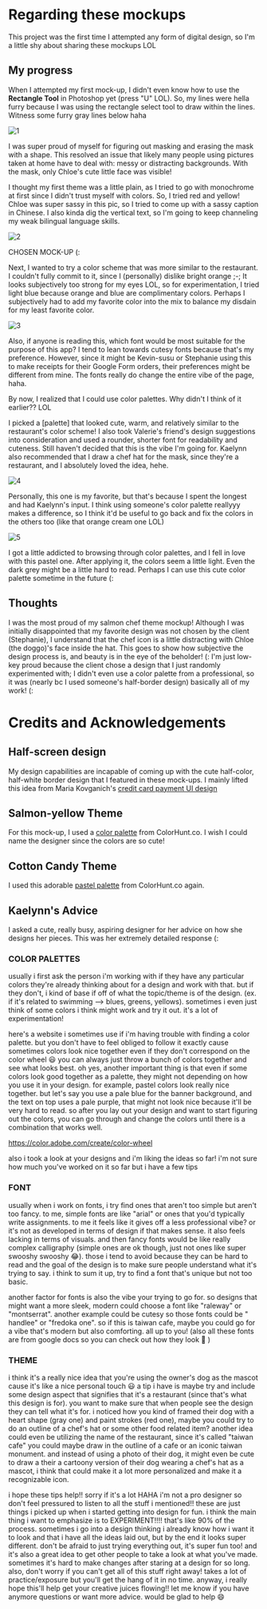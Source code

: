 # Regarding these mockups

This project was the first time I attempted any form of digital design, so I'm a little shy about sharing these mockups LOL

## My progress

When I attempted my first mock-up, I didn't even know how to use the **Rectangle Tool** in Photoshop yet (press "U" LOL). So, my lines were hella furry because I was using the rectangle select tool to draw within the lines. Witness some furry gray lines below haha

![1](grey-white-half-theme.png)

I was super proud of myself for figuring out masking and erasing the mask with a shape. This resolved an issue that likely many people using pictures taken at home have to deal with: messy or distracting backgrounds. With the mask, only Chloe's cute little face was visible!

I thought my first theme was a little plain, as I tried to go with monochrome at first since I didn't trust myself with colors. So, I tried red and yellow! Chloe was super sassy in this pic, so I tried to come up with a sassy caption in Chinese. I also kinda dig the vertical text, so I'm going to keep channeling my weak bilingual language skills.

![2](faded-red-theme.png)

CHOSEN MOCK-UP (:

Next, I wanted to try a color scheme that was more similar to the restaurant. I couldn't fully commit to it, since I (personally) dislike bright orange ;-; It looks subjectively too strong for my eyes LOL, so for experimentation, I tried light blue because orange and blue are complimentary colors. Perhaps I subjectively had to add my favorite color into the mix to balance my disdain for my least favorite color.

![3](orange-cream-lightblue.png)

Also, if anyone is reading this, which font would be most suitable for the purpose of this app? I tend to lean towards cutesy fonts because that's my preference. However, since it might be Kevin-susu or Stephanie using this to make receipts for their Google Form orders, their preferences might be different from mine. The fonts really do change the entire vibe of the page, haha.

By now, I realized that I could use color palettes. Why didn't I think of it earlier?? LOL

I picked a [palette] that looked cute, warm, and relatively similar to the restaurant's color scheme! I also took Valerie's friend's design suggestions into consideration and used a rounder, shorter font for readability and cuteness. Still haven't decided that this is the vibe I'm going for. Kaelynn also recommended that I draw a chef hat for the mask, since they're a restaurant, and I absolutely loved the idea, hehe.

![4](salmon-chef-theme.png)

Personally, this one is my favorite, but that's because I spent the longest and had Kaelynn's input. I think using someone's color palette reallyyy makes a difference, so I think it'd be useful to go back and fix the colors in the others too (like that orange cream one LOL)

![5](cotton-candy-theme.png)

I got a little addicted to browsing through color palettes, and I fell in love with this pastel one. After applying it, the colors seem a little light. Even the dark grey might be a little hard to read. Perhaps I can use this cute color palette sometime in the future (:

## Thoughts

I was the most proud of my salmon chef theme mockup! Although I was initially disappointed that my favorite design was not chosen by the client (Stephanie), I understand that the chef icon is a little distracting with Chloe (the doggo)'s face inside the hat. This goes to show how subjective the design process is, and beauty is in the eye of the beholder! (: I'm just low-key proud because the client chose a design that I just randomly experimented with; I didn't even use a color palette from a professional, so it was (nearly bc I used someone's half-border design) basically all of my work! (:

# Credits and Acknowledgements

## Half-screen design

My design capabilities are incapable of coming up with the cute half-color, half-white border design that I featured in these mock-ups. I mainly lifted this idea from Maria Kovganich's [credit card payment UI design](https://dribbble.com/shots/14487852-Daily-UI-002-Credit-Card-Checkout)

## Salmon-yellow Theme

For this mock-up, I used a [color palette](https://colorhunt.co/palette/201781) from ColorHunt.co. I wish I could name the designer since the colors are so cute!

## Cotton Candy Theme

I used this adorable [pastel palette](https://colorhunt.co/palette/213308) from ColorHunt.co again.

## Kaelynn's Advice

I asked a cute, really busy, aspiring designer for her advice on how she designs her pieces. This was her extremely detailed response (:

### COLOR PALETTES

usually i first ask the person i'm working with if they have any particular colors they're already thinking about for a design and work with that. but if they don't, i kind of base if off of what the topic/theme is of the design. (ex. if it's related to swimming --> blues, greens, yellows). sometimes i even just think of some colors i think might work and try it out. it's a lot of experimentation!

here's a website i sometimes use if i'm having trouble with finding a color palette. but you don't have to feel obliged to follow it exactly cause sometimes colors look nice together even if they don't correspond on the color wheel 😃 you can always just throw a bunch of colors together and see what looks best. oh yes, another important thing is that even if some colors look good together as a palette, they might not depending on how you use it in your design. for example, pastel colors look really nice together. but let's say you use a pale blue for the banner background, and the text on top uses a pale purple, that might not look nice because it'll be very hard to read. so after you lay out your design and want to start figuring out the colors, you can go through and change the colors until there is a combination that works well.

https://color.adobe.com/create/color-wheel

also i took a look at your designs and i'm liking the ideas so far! i'm not sure how much you've worked on it so far but i have a few tips

### FONT

usually when i work on fonts, i try find ones that aren't too simple but aren't too fancy. to me, simple fonts are like "arial" or ones that you'd typically write assignments. to me it feels like it gives off a less professional vibe? or it's not as developed in terms of design if that makes sense. it also feels lacking in terms of visuals. and then fancy fonts would be like really complex calligraphy (simple ones are ok though, just not ones like super swooshy swooshy 😂). those i tend to avoid because they can be hard to read and the goal of the design is to make sure people understand what it's trying to say. i think to sum it up, try to find a font that's unique but not too basic.

another factor for fonts is also the vibe your trying to go for. so designs that might want a more sleek, modern could choose a font like "raleway" or "montserrat". another example could be cutesy so those fonts could be " handlee" or "fredoka one". so if this is taiwan cafe, maybe you could go for a vibe that's modern but also comforting. all up to you! (also all these fonts are from google docs so you can check out how they look 🙂 )

### THEME

i think it's a really nice idea that you're using the owner's dog as the mascot cause it's like a nice personal touch 😃 a tip i have is maybe try and include some design aspect that signifies that it's a restaurant (since that's what this design is for). you want to make sure that when people see the design they can tell what it's for. i noticed how you kind of framed their dog with a heart shape (gray one) and paint strokes (red one), maybe you could try to do an outline of a chef's hat or some other food related item? another idea could even be utilizing the name of the restaurant, since it's called "taiwan cafe" you could maybe draw in the outline of a cafe or an iconic taiwan monument. and instead of using a photo of their dog, it might even be cute to draw a their a cartoony version of their dog wearing a chef's hat as a mascot, i think that could make it a lot more personalized and make it a recognizable icon.

i hope these tips help!! sorry if it's a lot HAHA i'm not a pro designer so don't feel pressured to listen to all the stuff i mentioned!! these are just things i picked up when i started getting into design for fun. i think the main thing i want to emphasize is to EXPERIMENT!!!! that's like 90% of the process. sometimes i go into a design thinking i already know how i want it to look and that i have all the ideas laid out, but by the end it looks super different. don't be afraid to just trying everything out, it's super fun too! and it's also a great idea to get other people to take a look at what you've made. sometimes it's hard to make changes after staring at a design for so long. also, don't worry if you can't get all of this stuff right away! takes a lot of practice/exposure but you'll get the hang of it in no time. anyway, i really hope this'll help get your creative juices flowing!! let me know if you have anymore questions or want more advice. would be glad to help 😄
